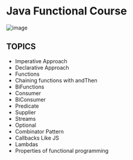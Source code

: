 # Java Functional Course


![image](https://user-images.githubusercontent.com/90424996/155741811-3e46f560-6ffd-45d5-88ef-19c012d5a0d8.png)



## TOPICS

- Imperative Approach
- Declarative Approach
- Functions 
- Chaining functions with andThen
- BiFunctions
- Consumer
- BiConsumer
- Predicate
- Supplier
- Streams
- Optional
- Combinator Pattern
- Callbacks Like JS
- Lambdas
- Properties of functional programming
